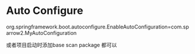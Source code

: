 # Auto Configure
org.springframework.boot.autoconfigure.EnableAutoConfiguration=com.sparrow2.MyAutoConfiguration

或者项目启动时添加base scan package 都可以

